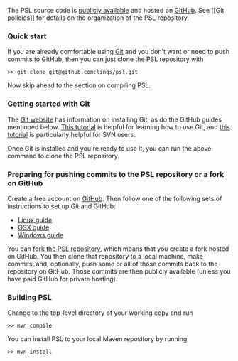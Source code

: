 The PSL source code is [publicly available](https://github.com/linqs/psl/) and hosted on [GitHub](https://github.com). See [[Git policies]] for details on the organization of the PSL repository.

### Quick start

If you are already comfortable using [Git](http://git-scm.com/) and you don't want or need to push commits to GitHub, then you can just clone the PSL repository with

```
>> git clone git@github.com:linqs/psl.git
```

Now skip ahead to the section on compiling PSL.

### Getting started with Git

The [Git website](http://git-scm.com/) has information on installing Git, as do the GitHub guides mentioned below. [This tutorial](http://progit.org/book/ch1-3.html) is helpful for learning how to use Git, and [this tutorial](https://git.wiki.kernel.org/index.php/GitSvnCrashCourse) is particularly helpful for SVN users.

Once Git is installed and you're ready to use it, you can run the above command to clone the PSL repository.

### Preparing for pushing commits to the PSL repository or a fork on GitHub

Create a free account on [GitHub](https://github.com). Then follow one of the following sets of instructions to set up Git and GitHub:

* [Linux guide](http://help.github.com/linux-set-up-git/)
* [OSX guide](http://help.github.com/mac-set-up-git/)
* [Windows guide](http://help.github.com/win-set-up-git/)

You can [fork the PSL repository](http://help.github.com/fork-a-repo/), which means that you create a fork hosted on GitHub. You then clone that repository to a local machine, make commits, and, optionally, push some or all of those commits back to the repository on GitHub. Those commits are then publicly available (unless you have paid GitHub for private hosting).

### Building PSL

Change to the top-level directory of your working copy and run

```
>> mvn compile
```

You can install PSL to your local Maven repository by running

```
>> mvn install
```